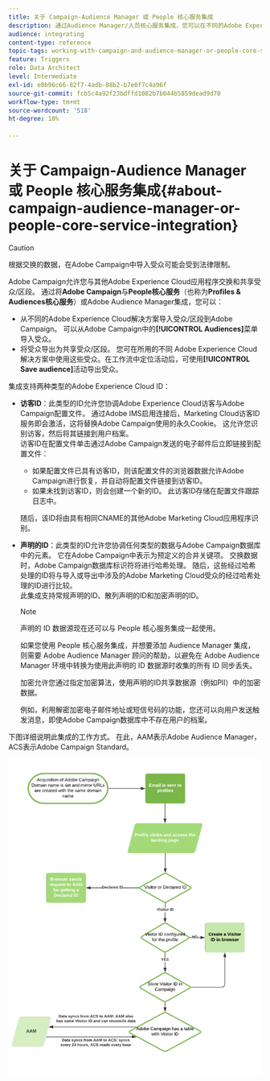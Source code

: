 ```yaml
---
title: 关于 Campaign-Audience Manager 或 People 核心服务集成
description: 通过Audience Manager/人员核心服务集成，您可以在不同的Adobe Experience Cloud解决方案中共享受众或区段。
audience: integrating
content-type: reference
topic-tags: working-with-campaign-and-audience-manager-or-people-core-service
feature: Triggers
role: Data Architect
level: Intermediate
exl-id: e8b96c66-82f7-4adb-88b2-b7e0f7c4a96f
source-git-commit: fcb5c4a92f23bdffd1082b7b044b5859dead9d70
workflow-type: tm+mt
source-wordcount: '518'
ht-degree: 18%

---
```


# 关于 Campaign-Audience Manager 或 People 核心服务集成{#about-campaign-audience-manager-or-people-core-service-integration}

>[!CAUTION]
>
>根据交换的数据，在Adobe Campaign中导入受众可能会受到法律限制。

Adobe Campaign允许您与其他Adobe Experience Cloud应用程序交换和共享受众/区段。 通过将&#x200B;**Adobe Campaign**&#x200B;与&#x200B;**People核心服务**（也称为&#x200B;**Profiles &amp; Audiences核心服务**）或Adobe Audience Manager集成，您可以：

* 从不同的Adobe Experience Cloud解决方案导入受众/区段到Adobe Campaign。 可以从Adobe Campaign中的&#x200B;**[!UICONTROL Audiences]**&#x200B;菜单导入受众。
* 将受众导出为共享受众/区段。 您可在所用的不同 Adobe Experience Cloud 解决方案中使用这些受众。在工作流中定位活动后，可使用&#x200B;**[!UICONTROL Save audience]**&#x200B;活动导出受众。

集成支持两种类型的Adobe Experience Cloud ID：

* **访客ID**：此类型的ID允许您协调Adobe Experience Cloud访客与Adobe Campaign配置文件。 通过Adobe IMS启用连接后，Marketing Cloud访客ID服务即会激活，这将替换Adobe Campaign使用的永久Cookie。 这允许您识别访客，然后将其链接到用户档案。
  <br>访客ID在配置文件单击通过Adobe Campaign发送的电子邮件后立即链接到配置文件：
   * 如果配置文件已具有访客ID，则该配置文件的浏览器数据允许Adobe Campaign进行恢复，并自动将配置文件链接到访客ID。
   * 如果未找到访客ID，则会创建一个新的ID。 此访客ID存储在配置文件跟踪日志中。

  随后，该ID将由具有相同CNAME的其他Adobe Marketing Cloud应用程序识别。

* **声明的ID**：此类型的ID允许您协调任何类型的数据与Adobe Campaign数据库中的元素。 它在Adobe Campaign中表示为预定义的合并关键项。 交换数据时，Adobe Campaign数据库标识符将进行哈希处理。 随后，这些经过哈希处理的ID将与导入或导出中涉及的Adobe Marketing Cloud受众的经过哈希处理的ID进行比较。
  <br>此集成支持常规声明的ID、散列声明的ID和加密声明的ID。

  >[!NOTE]
  >
  >声明的 ID 数据源现在还可以与 People 核心服务集成一起使用。
  >
  >如果您使用 People 核心服务集成，并想要添加 Audience Manager 集成，则需要 Adobe Audience Manager 顾问的帮助，以避免在 Adobe Audience Manager 环境中转换为使用此声明的 ID 数据源时收集的所有 ID 同步丢失。


  加密允许您通过指定加密算法，使用声明的ID共享数据源（例如PII）中的加密数据。

  例如，利用解密加密电子邮件地址或短信号码的功能，您还可以向用户发送触发消息，即使Adobe Campaign数据库中不存在用户的档案。

下图详细说明此集成的工作方式。 在此，AAM表示Adobe Audience Manager，ACS表示Adobe Campaign Standard。

![](assets/aam_diagram.png)

